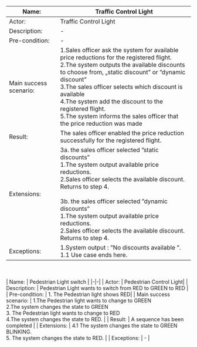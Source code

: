 | Name: | Traffic Control Light|
|-|-|
| Actor: | Traffic Control Light |
| Description: | -|
| Pre-condition: | - |
| Main success scenario: | 1.Sales officer ask the system for available price reductions for the registered flight.<br>2.The system outputs the available discounts to choose from, „static discount” or ”dynamic discount”<br>3.The sales officer selects which discount is available<br>4.The system add the discount to the registered flight.<br>5.The system informs the sales officer that the price reduction was made |
| Result: | The sales officer enabled the price reduction successfully for the registered flight. |
| Extensions: | 3a. the sales officer selected  ”static discounts” <br>    1.The system output available price reductions.<br>    2.Sales officer selects the available discount. Returns to step 4.<br><br>3b. the sales officer selected  ”dynamic discounts”<br>    1.The system output available price reductions.<br>    2.Sales officer selects the available discount. Returns to step 4. |
| Exceptions: | 1.System output : ”No discounts available ”.<br>  1.1 Use case ends here. |



<br><br>
| Name: | Pedestrian Light switch |
|-|-|
| Actor: | Pedestrian Control Light|
| Description: | Pedestrian Light wants to switch from RED to GREEN to RED |
| Pre-condition: | 1. The Pedestrian light shows RED|
| Main success scenario: | 1.The Pedestrian light wants to change to GREEN <br>2.The system changes the state to GREEN <br>3. The Pedestrian light wants to change to RED <br>4.The system changes the state to RED. |
| Result: | A sequence has been completed |
| Extensions: | 4.1 The system changes the state to GREEN BLINKING.<br> 5. The system changes the state to RED. |
| Exceptions: | - |
